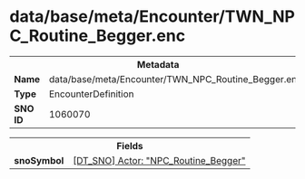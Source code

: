 <h1>data/base/meta/Encounter/TWN_NPC_Routine_Begger.enc</h1><table><tr><th colspan="100%">Metadata</th></tr><tr><td><b>Name</b></td><td>data/base/meta/Encounter/TWN_NPC_Routine_Begger.enc</td></tr><tr><td><b>Type</b></td><td>EncounterDefinition</td></tr><tr><td><b>SNO ID</b></td><td>1060070</td></tr></table>

<table><tr><th colspan="100%">Fields</th></tr><tr><td><b>snoSymbol</b></td><td><a href="..\Actor\NPC_Routine_Begger.acr.md">[DT_SNO] Actor: "NPC_Routine_Begger"</a></td></tr></table>

